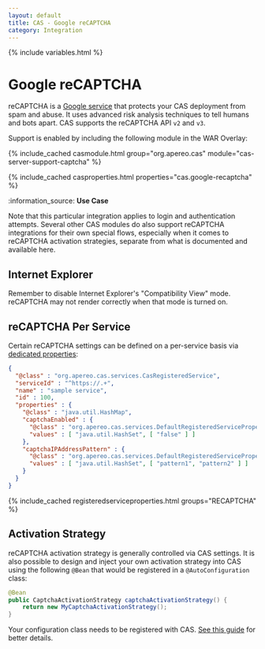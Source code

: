 ```yaml
---
layout: default
title: CAS - Google reCAPTCHA
category: Integration
---
```


{% include variables.html %}

# Google reCAPTCHA

reCAPTCHA is a [Google service](https://developers.google.com/recaptcha) that 
protects your CAS deployment from spam and abuse.
It uses advanced risk analysis techniques to tell humans and bots 
apart. CAS supports the reCAPTCHA API `v2` and `v3`.

Support is enabled by including the following module in the WAR Overlay:

{% include_cached casmodule.html group="org.apereo.cas" module="cas-server-support-captcha" %}

{% include_cached casproperties.html properties="cas.google-recaptcha" %}

<div class="alert alert-info">:information_source: <strong>Use Case</strong><p>Note that this particular integration
applies to login and authentication attempts. Several other CAS modules do also support reCAPTCHA
integrations for their own special flows, especially when it comes to reCAPTCHA activation strategies,
separate from what is documented and available here.</p></div>

## Internet Explorer

Remember to disable Internet Explorer's "Compatibility View" mode. reCAPTCHA
may not render correctly when that mode is turned on.

## reCAPTCHA Per Service

Certain reCAPTCHA settings can be defined on a per-service 
basis via [dedicated properties](../services/Configuring-Service-Custom-Properties.html):

```json
{
  "@class" : "org.apereo.cas.services.CasRegisteredService",
  "serviceId" : "^https://.+",
  "name" : "sample service",
  "id" : 100,
  "properties" : {
    "@class" : "java.util.HashMap",
    "captchaEnabled" : {
      "@class" : "org.apereo.cas.services.DefaultRegisteredServiceProperty",
      "values" : [ "java.util.HashSet", [ "false" ] ]
    },
    "captchaIPAddressPattern" : {
      "@class" : "org.apereo.cas.services.DefaultRegisteredServiceProperty",
      "values" : [ "java.util.HashSet", [ "pattern1", "pattern2" ] ]
    }
  }
}
```

{% include_cached registeredserviceproperties.html groups="RECAPTCHA" %}

## Activation Strategy

reCAPTCHA activation strategy is generally controlled via CAS settings. It is also possible to design and 
inject your own activation strategy into CAS using the following `@Bean` that would 
be registered in a `@AutoConfiguration` class:

```java
@Bean
public CaptchaActivationStrategy captchaActivationStrategy() {
    return new MyCaptchaActivationStrategy();
}
```

Your configuration class needs to be registered
with CAS. [See this guide](../configuration/Configuration-Management-Extensions.html) for better details.
